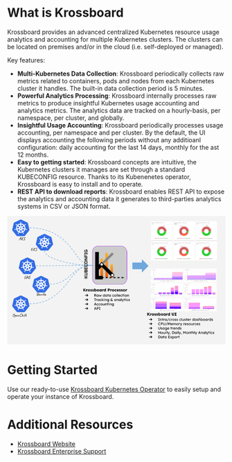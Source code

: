 # What is Krossboard
Krossboard provides an advanced centralized Kubernetes resource usage analytics and accounting for multiple Kubernetes clusters. The clusters can be located on premises and/or in the cloud (i.e. self-deployed or managed).

Key features:

* **Multi-Kubernetes Data Collection**: Krossboard periodically collects raw metrics related to containers, pods and nodes from each Kubernetes cluster it handles. The built-in data collection period is 5 minutes.
* **Powerful Analytics Processing**: Krossboard internally processes raw metrics to produce insightful Kubernetes usage accounting and analytics metrics. The analytics data are tracked on a hourly-basis, per namespace, per cluster, and globally.
* **Insightful Usage Accounting**: Krossboard periodically processes usage accounting, per namespace and per cluster. By the default, the UI displays accounting the following periods without any additioanl configuration: daily accounting for the last 14 days, monthly for the ast 12 months.
* **Easy to getting started**: Krossboard concepts are intuitive, the Kubernetes clusters it manages are set through a standard KUBECONFIG resource. Thanks to its Kubenenetes operator, Krossboard is easy to install and to operate. 
* **REST API to download reports**: Krossboard enables REST API to expose the analytics and accounting data it generates to third-parties analytics systems in CSV or JSON format.


![](../krossboard-architecture-overview.png)


# Getting Started

Use our ready-to-use [Krossboard Kubernetes Operator](https://github.com/2-alchemists/krossboard-kubernetes-operator) to easily setup and operate your instance of Krossboard.


# Additional Resources

* [Krossboard Website](https://krossboard.app/)
* [Krossboard Enterprise Support](https://krossboard.app/#pricing) 